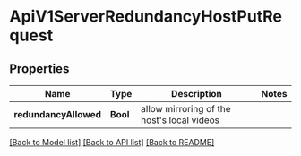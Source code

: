 # ApiV1ServerRedundancyHostPutRequest

## Properties
Name | Type | Description | Notes
------------ | ------------- | ------------- | -------------
**redundancyAllowed** | **Bool** | allow mirroring of the host&#39;s local videos | 

[[Back to Model list]](../README.md#documentation-for-models) [[Back to API list]](../README.md#documentation-for-api-endpoints) [[Back to README]](../README.md)


